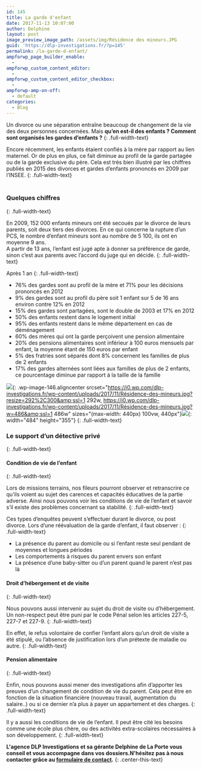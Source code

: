```yaml
---
id: 145
title: La garde d'enfant
date: 2017-11-13 10:07:00
author: Delphine
layout: post
image_preview_image_path: /assets/img/Résidence des mineurs.JPG
guid: 'https://dlp-investigations.fr/?p=145'
permalink: /la-garde-d-enfant/
ampforwp_page_builder_enable:
  -
ampforwp_custom_content_editor:
  -
ampforwp_custom_content_editor_checkbox:
  -
ampforwp-amp-on-off:
  - default
categories:
  - Blog
---
```


Un divorce ou une s&eacute;paration entra&icirc;ne beaucoup de changement de la vie des deux personnes concern&eacute;es. Mais **qu’en est-il des enfants ? Comment sont organis&eacute;s les gardes d’enfants ?**
{: .full-width-text}

Encore r&eacute;cemment, les enfants &eacute;taient confi&eacute;s &agrave; la m&egrave;re par rapport au lien maternel. Or de plus en plus, ce fait diminue au profil de la garde partag&eacute;e ou de la garde exclusive du p&egrave;re. Cela est tr&egrave;s bien illustr&eacute; par les chiffres publi&eacute;s en 2015 des divorces et gardes d’enfants prononc&eacute;s en 2009 par l’INSEE.
{: .full-width-text}

### <!--base32-c9gq6t9k68pp6eb7e4v78ebb6rw70w1pcnh3et9mervkgtb2c8v74xtq61vk2w33dtm36tbm75ppawkpddkq8rhjccw7cdtmf1u72dhhetnk4xtk6dj78v9k6tu64v9q6nr70rbqddr68t3be4w74u3acdhqedv3chu6uthhemvk4t38d1jq8vkb6hw7crhpdtn70tvq75rkccbn6xhqcebh6tq74dtge9h70rtte8v3gx1kc9jk8xtpc5t6gwk3chn3cxb4dcvpavkp6rt78rhrcnt7cdk5egtp4t3ed9r7ay1kcxj6wxtp6hv64d9p65v3cw336drkct3bddhqacvd6tt7adv1f1m6prv8e4vp2t3bcxhpewkg71t78x33f1t6prvr65u68rvp6dkp4rhjccuq8w31cdu6mbb2c5tpactj-base32--><br>Quelques chiffres
{: .full-width-text}

En 2009, 152 000 enfants mineurs ont &eacute;t&eacute; secou&eacute;s par le divorce de leurs parents, soit deux tiers des divorces. En ce qui concerne la rupture d’un PCS, le nombre d’enfant mineurs sont au nombre de 5 100, ils ont en moyenne 9 ans.<br>A partir de 13 ans, l’enfant est jug&eacute; apte &agrave; donner sa pr&eacute;f&eacute;rence de garde, sinon c’est aux parents avec l’accord du juge qui en d&eacute;cide.
{: .full-width-text}

Apr&egrave;s 1 an
{: .full-width-text}

* 76% des gardes sont au profil de la m&egrave;re et 71% pour les d&eacute;cisions prononc&eacute;s en 2012
* 9% des gardes sont au profil du p&egrave;re soit 1 enfant sur 5 de 16 ans environ contre 12% en 2012
* 15% des gardes sont partag&eacute;es, sont le double de 2003 et 17% en 2012
* 50% des enfants restent dans le logement initial
* 95% des enfants restent dans le m&ecirc;me d&eacute;partement en cas de d&eacute;m&eacute;nagement
* 60% des m&egrave;res qui ont la garde per&ccedil;oivent une pension alimentaire
* 20% des pensions alimentaires sont inf&eacute;rieur &agrave; 100 euros mensuels par enfant, la moyenne &eacute;tant de 150 euros par enfant
* 5% des fratries sont s&eacute;par&eacute;s dont 8% concernent les familles de plus de 2 enfants
* 17% des gardes altern&eacute;es sont li&eacute;es aux familles de plus de 2 enfants, ce pourcentage diminue par rapport &agrave; la taille de la famille

![](https://i0.wp.com/dlp-investigations.fr/wp-content/uploads/2017/11/Résidence-des-mineurs.jpg?resize=440%2C452&amp;ssl=1){: .wp-image-146.aligncenter srcset="https://i0.wp.com/dlp-investigations.fr/wp-content/uploads/2017/11/Résidence-des-mineurs.jpg?resize=292%2C300&amp;ssl=1 292w, https://i0.wp.com/dlp-investigations.fr/wp-content/uploads/2017/11/Résidence-des-mineurs.jpg?w=486&amp;ssl=1 486w" sizes="(max-width: 440px) 100vw, 440px"}![](/uploads/répartitions-des-mineurs.JPG){: width="484" height="355"}
{: .full-width-text}

### Le support d’un d&eacute;tective priv&eacute;
{: .full-width-text}

#### Condition de vie de l’enfant
{: .full-width-text}

Lors de missions terrains, nos fileurs pourront observer et retranscrire ce qu’ils voient au sujet des carences et capacit&eacute;s &eacute;ducatives de la partie adverse. Ainsi nous pouvons voir les conditions de vie de l’enfant et savoir s’il existe des probl&egrave;mes concernant sa stabilit&eacute;.
{: .full-width-text}

Ces types d’enqu&ecirc;tes peuvent s’effectuer durant le divorce, ou post divorce. Lors d’une r&eacute;&eacute;valuation de la garde d’enfant, il faut observer :
{: .full-width-text}

* La pr&eacute;sence du parent au domicile ou si l’enfant reste seul pendant de moyennes et longues p&eacute;riodes
* Les comportements &agrave; risques du parent envers son enfant
* La pr&eacute;sence d’une baby-sitter ou d’un parent quand le parent n’est pas l&agrave;

#### Droit d’h&eacute;bergement et de visite
{: .full-width-text}

Nous pouvons aussi intervenir au sujet du droit de visite ou d’h&eacute;bergement. Un non-respect peut &ecirc;tre puni par le code P&eacute;nal selon les articles 227-5, 227-7 et 227-9.
{: .full-width-text}

En effet, le refus volontaire de confier l’enfant alors qu’un droit de visite a &eacute;t&eacute; stipul&eacute;, ou l’absence de justification lors d’un pr&eacute;texte de maladie ou autre.
{: .full-width-text}

#### Pension alimentaire
{: .full-width-text}

Enfin, nous pouvons aussi mener des investigations afin d’apporter les preuves d’un changement de condition de vie du parent. Cela peut &ecirc;tre en fonction de la situation financi&egrave;re (nouveau travail, augmentation du salaire..) ou si ce dernier n’a plus &agrave; payer un appartement et des charges.
{: .full-width-text}

Il y a aussi les conditions de vie de l’enfant. Il peut &ecirc;tre cit&eacute; les besoins comme une &eacute;cole plus ch&egrave;re, ou des activit&eacute;s extra-scolaires n&eacute;cessaires &agrave; son d&eacute;veloppement.
{: .full-width-text}

**L'agence DLP Investigations et sa g&eacute;rante Delphine de La Porte vous conseil et vous accompagne dans vos dossiers.N'h&eacute;sitez pas &agrave; nous contacter gr&acirc;ce au&nbsp;[formulaire de contact](https://dlp-investigations.fr/#contact).**
{: .center-this-text}